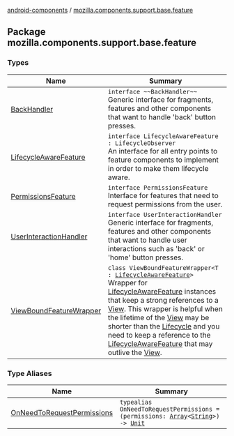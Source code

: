 [android-components](../index.md) / [mozilla.components.support.base.feature](./index.md)

## Package mozilla.components.support.base.feature

### Types

| Name | Summary |
|---|---|
| [BackHandler](-back-handler/index.md) | `interface ~~BackHandler~~`<br>Generic interface for fragments, features and other components that want to handle 'back' button presses. |
| [LifecycleAwareFeature](-lifecycle-aware-feature/index.md) | `interface LifecycleAwareFeature : LifecycleObserver`<br>An interface for all entry points to feature components to implement in order to make them lifecycle aware. |
| [PermissionsFeature](-permissions-feature/index.md) | `interface PermissionsFeature`<br>Interface for features that need to request permissions from the user. |
| [UserInteractionHandler](-user-interaction-handler/index.md) | `interface UserInteractionHandler`<br>Generic interface for fragments, features and other components that want to handle user interactions such as 'back' or 'home' button presses. |
| [ViewBoundFeatureWrapper](-view-bound-feature-wrapper/index.md) | `class ViewBoundFeatureWrapper<T : `[`LifecycleAwareFeature`](-lifecycle-aware-feature/index.md)`>`<br>Wrapper for [LifecycleAwareFeature](-lifecycle-aware-feature/index.md) instances that keep a strong references to a [View](#). This wrapper is helpful when the lifetime of the [View](#) may be shorter than the [Lifecycle](#) and you need to keep a reference to the [LifecycleAwareFeature](-lifecycle-aware-feature/index.md) that may outlive the [View](#). |

### Type Aliases

| Name | Summary |
|---|---|
| [OnNeedToRequestPermissions](-on-need-to-request-permissions.md) | `typealias OnNeedToRequestPermissions = (permissions: `[`Array`](https://kotlinlang.org/api/latest/jvm/stdlib/kotlin/-array/index.html)`<`[`String`](https://kotlinlang.org/api/latest/jvm/stdlib/kotlin/-string/index.html)`>) -> `[`Unit`](https://kotlinlang.org/api/latest/jvm/stdlib/kotlin/-unit/index.html) |
